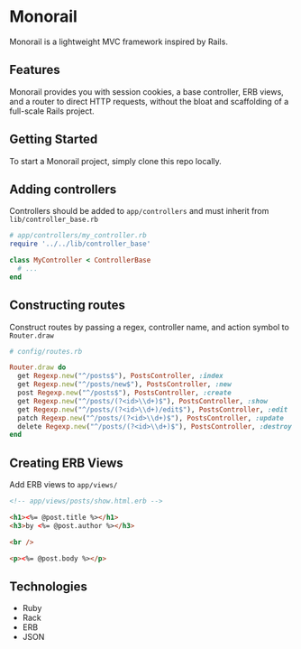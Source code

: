 # Monorail
Monorail is a lightweight MVC framework inspired by Rails.

## Features
Monorail provides you with session cookies, a base controller, ERB views, and a router to direct HTTP requests, without the bloat and scaffolding of a full-scale Rails project.

## Getting Started
To start a Monorail project, simply clone this repo locally.

## Adding controllers
Controllers should be added to ``app/controllers`` and must inherit from ``lib/controller_base.rb``

```ruby
# app/controllers/my_controller.rb
require '../../lib/controller_base'

class MyController < ControllerBase
  # ...
end
```

## Constructing routes

Construct routes by passing a regex, controller name, and action symbol to ``Router.draw``
```ruby
# config/routes.rb

Router.draw do
  get Regexp.new("^/posts$"), PostsController, :index
  get Regexp.new("^/posts/new$"), PostsController, :new
  post Regexp.new("^/posts$"), PostsController, :create
  get Regexp.new("^/posts/(?<id>\\d+)$"), PostsController, :show
  get Regexp.new("^/posts/(?<id>\\d+)/edit$"), PostsController, :edit
  patch Regexp.new("^/posts/(?<id>\\d+)$"), PostsController, :update
  delete Regexp.new("^/posts/(?<id>\\d+)$"), PostsController, :destroy
end
```

## Creating ERB Views

Add ERB views to ``app/views/``

```html
<!-- app/views/posts/show.html.erb -->

<h1><%= @post.title %></h1>
<h3>by <%= @post.author %></h3>

<br />

<p><%= @post.body %></p>
```

## Technologies
* Ruby
* Rack
* ERB
* JSON
